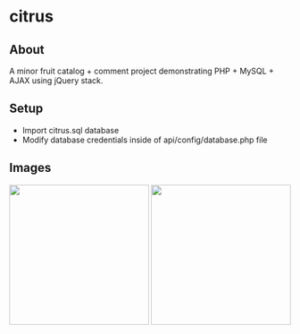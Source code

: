 # citrus

## About
A minor fruit catalog + comment project demonstrating PHP + MySQL + AJAX using jQuery stack.
## Setup
- Import citrus.sql database
- Modify database credentials inside of api/config/database.php file
## Images
<img src="https://dzonint.github.io/img/portfolio/citrus/1.png" width="250"></img>
<img src="https://dzonint.github.io/img/portfolio/citrus/2.png" width="250"></img>
